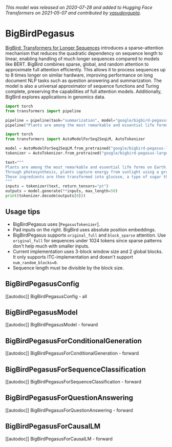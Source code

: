 <!--Copyright 2021 The HuggingFace Team. All rights reserved.

Licensed under the Apache License, Version 2.0 (the "License"); you may not use this file except in compliance with
the License. You may obtain a copy of the License at

http://www.apache.org/licenses/LICENSE-2.0

Unless required by applicable law or agreed to in writing, software distributed under the License is distributed on
an "AS IS" BASIS, WITHOUT WARRANTIES OR CONDITIONS OF ANY KIND, either express or implied. See the License for the
specific language governing permissions and limitations under the License.

⚠️ Note that this file is in Markdown but contain specific syntax for our doc-builder (similar to MDX) that may not be
rendered properly in your Markdown viewer.

-->
*This model was released on 2020-07-28 and added to Hugging Face Transformers on 2021-05-07 and contributed by [vasudevgupta](https://huggingface.co/vasudevgupta).*

# BigBirdPegasus

[BigBird: Transformers for Longer Sequences](https://huggingface.co/papers/2007.14062) introduces a sparse-attention mechanism that reduces the quadratic dependency on sequence length to linear, enabling handling of much longer sequences compared to models like BERT. BigBird combines sparse, global, and random attention to approximate full attention efficiently. This allows it to process sequences up to 8 times longer on similar hardware, improving performance on long document NLP tasks such as question answering and summarization. The model is also a universal approximator of sequence functions and Turing complete, preserving the capabilities of full attention models. Additionally, BigBird explores applications in genomics data.

<hfoptions id="usage">
<hfoption id="Pipeline">

```py
import torch
from transformers import pipeline

pipeline = pipeline(task="summarization", model="google/bigbird-pegasus-large-arxiv", dtype="auto")
pipeline("Plants are among the most remarkable and essential life forms on Earth, possessing a unique ability to produce their own food through a process known as photosynthesis. This complex biochemical process is fundamental not only to plant life but to virtually all life on the planet. Through photosynthesis, plants capture energy from sunlight using a green pigment called chlorophyll, which is located in specialized cell structures called chloroplasts. In the presence of light, plants absorb carbon dioxide from the atmosphere through small pores in their leaves called stomata, and take in water from the soil through their root systems. These ingredients are then transformed into glucose, a type of sugar that serves as a source of chemical energy, and oxygen, which is released as a byproduct into the atmosphere. The glucose produced during photosynthesis is not just used immediately; plants also store it as starch or convert it into other organic compounds like cellulose, which is essential for building their cellular structure.")
```

</hfoption>
<hfoption id="AutoModel">

```py
import torch
from transformers import AutoModelForSeq2SeqLM, AutoTokenizer

model = AutoModelForSeq2SeqLM.from_pretrained("google/bigbird-pegasus-large-arxiv", dtype="auto")
tokenizer = AutoTokenizer.from_pretrained("google/bigbird-pegasus-large-arxiv")

text="""
Plants are among the most remarkable and essential life forms on Earth, possessing a unique ability to produce their own food through a process known as photosynthesis. This complex biochemical process is fundamental not only to plant life but to virtually all life on the planet.
Through photosynthesis, plants capture energy from sunlight using a green pigment called chlorophyll, which is located in specialized cell structures called chloroplasts. In the presence of light, plants absorb carbon dioxide from the atmosphere through small pores in their leaves called stomata, and take in water from the soil through their root systems.
These ingredients are then transformed into glucose, a type of sugar that serves as a source of chemical energy, and oxygen, which is released as a byproduct into the atmosphere. The glucose produced during photosynthesis is not just used immediately; plants also store it as starch or convert it into other organic compounds like cellulose, which is essential for building their cellular structure.
"""
inputs = tokenizer(text, return_tensors="pt")
outputs = model.generate(**inputs, max_length=50)
print(tokenizer.decode(outputs[0]))
```

</hfoption>
</hfoptions>

## Usage tips

- BigBirdPegasus uses [`PegasusTokenizer`].
- Pad inputs on the right. BigBird uses absolute position embeddings.
- BigBirdPegasus supports `original_full` and `block_sparse` attention. Use `original_full` for sequences under 1024 tokens since sparse patterns don't help much with smaller inputs.
- Current implementation uses 3-block window size and 2 global blocks. It only supports ITC-implementation and doesn't support `num_random_blocks=0`.
- Sequence length must be divisible by the block size.

## BigBirdPegasusConfig

[[autodoc]] BigBirdPegasusConfig
    - all

## BigBirdPegasusModel

[[autodoc]] BigBirdPegasusModel
    - forward

## BigBirdPegasusForConditionalGeneration

[[autodoc]] BigBirdPegasusForConditionalGeneration
    - forward

## BigBirdPegasusForSequenceClassification

[[autodoc]] BigBirdPegasusForSequenceClassification
    - forward

## BigBirdPegasusForQuestionAnswering

[[autodoc]] BigBirdPegasusForQuestionAnswering
    - forward

## BigBirdPegasusForCausalLM

[[autodoc]] BigBirdPegasusForCausalLM
    - forward

